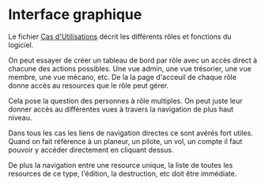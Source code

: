 # Interface graphique

Le fichier [Cas d'Utilisations](cas_d_utilisation.md) décrit les différents rôles et fonctions du logiciel.

On peut essayer de créer un tableau de bord par rôle avec un accès direct à chacune des actions possibles.
Une vue admin, une vue trésorier, une vue membre, une vue mécano, etc. De la la page d'acceuil de chaque rôle donne accès au resources que le rôle peut gérer. 

Cela pose la question des personnes à rôle multiples. On peut juste leur donner accès au différentes vues à travers la navigation de plus haut niveau.

Dans tous les cas les liens de navigation directes ce sont avérés fort utiles. Quand on fait référence à un planeur, un pilote, un vol, un compte il faut pouvoir y accéder directement en cliquant dessus.

De plus la navigation entre une resource unique, la liste de toutes les resources de ce type, l'édition, la destruction, etc doit être immédiate.


